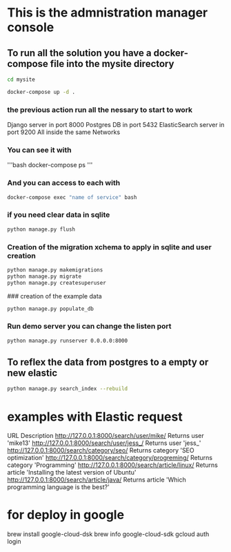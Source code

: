 # This is the admnistration manager console

## To run all the solution you have a docker-compose file into the mysite directory
```bash
cd mysite

docker-compose up -d .
```

### the previous action run all the nessary to start to work
Django server in port 8000
Postgres DB in port 5432
ElasticSearch server in port 9200
All inside the same Networks

### You can see it with 
'''bash
docker-compose ps
'''

### And you can access to each with 
```bash
docker-compose exec "name of service" bash
```




### if you need clear data in sqlite
```bash
python manage.py flush 
```


### Creation of the migration xchema to apply in sqlite and user creation
```bash
python manage.py makemigrations
python manage.py migrate
python manage.py createsuperuser
```


### creation of the example data
```bash
python manage.py populate_db
```

### Run demo server you can change the listen port
```bash
python manage.py runserver 0.0.0.0:8000
```

## To reflex the data from postgres to a empty or new elastic
```bash
python manage.py search_index --rebuild
```



# examples with Elastic request 
URL	Description
http://127.0.0.1:8000/search/user/mike/	Returns user 'mike13'
http://127.0.0.1:8000/search/user/jess_/	Returns user 'jess_'
http://127.0.0.1:8000/search/category/seo/	Returns category 'SEO optimization'
http://127.0.0.1:8000/search/category/progreming/	Returns category 'Programming'
http://127.0.0.1:8000/search/article/linux/	Returns article 'Installing the latest version of Ubuntu'
http://127.0.0.1:8000/search/article/java/	Returns article 'Which programming language is the best?'




# for deploy in google

brew install google-cloud-dsk
brew info google-cloud-sdk
gcloud auth login


